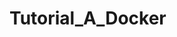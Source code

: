 <!-- generated by markdown-notes-tree -->

# Tutorial_A_Docker

<!-- optional markdown-notes-tree directory description starts here -->

<!-- optional markdown-notes-tree directory description ends here -->


